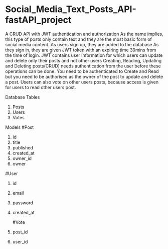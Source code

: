 # Social_Media_Text_Posts_API-fastAPI_project
A CRUD API with JWT authentication and authorization
As the name implies, this type of posts only contain text and they are the most basic form of social media content.
As users sign up, they are added to the database
As they sign in, they are given JWT token with an expiring time 30mins from the time of login. JWT contains user information for which users can update and delete only their posts and not other users
Creating, Reading, Updating and Deleting posts(CRUD) needs authentication from the user before these operations can be done. 
You need to be authenticated to Create and Read but you need to be authorised as the owner of the post to update and delete a post.
Users can also vote on other users posts, because access is given for users to read other users post.

Database Tables
1. Posts
2. Users
3. Votes

Models
  #Post
1. id
2. title
3. published
4. created_at
5. owner_id
6. owner

  #User
1. id
2. email
3. password
4. created_at

   #Vote
1. post_id
2. user_id




  
